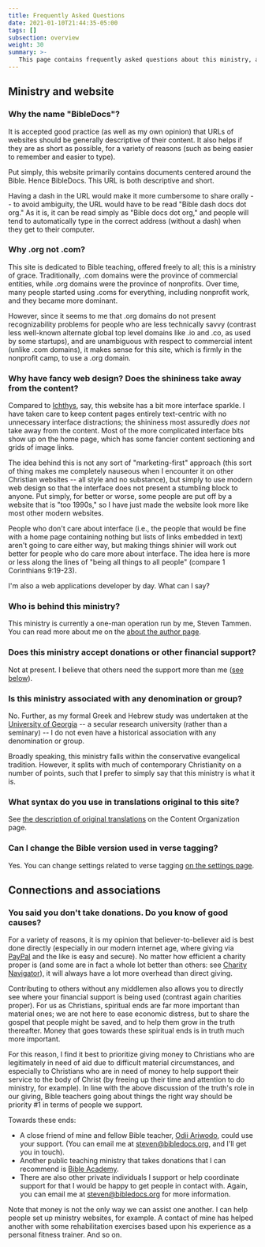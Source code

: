 ```yaml
---
title: Frequently Asked Questions
date: 2021-01-10T21:44:35-05:00
tags: []
subsection: overview
weight: 30
summary: >-
   This page contains frequently asked questions about this ministry, and my responses to said questions.
---
```


## Ministry and website

### Why the name "BibleDocs"?

It is accepted good practice (as well as my own opinion) that URLs of websites should be generally descriptive of their content. It also helps if they are as short as possible, for a variety of reasons (such as being easier to remember and easier to type).

Put simply, this website primarily contains documents <!-- (HTML, PDF, ePub, etc.) -->centered around the Bible. Hence BibleDocs. This URL is both descriptive and short.

Having a dash in the URL would make it more cumbersome to share orally -- to avoid ambiguity, the URL would have to be read "Bible dash docs dot org." As it is, it can be read simply as "Bible docs dot org," and people will tend to automatically type in the correct address (without a dash) when they get to their computer.

### Why .org not .com?

This site is dedicated to Bible teaching, offered freely to all; this is a ministry of grace. Traditionally, .com domains were the province of commercial entities, while .org domains were the province of nonprofits. Over time, many people started using .coms for everything, including nonprofit work, and they became more dominant.

However, since it seems to me that .org domains do not present recognizability problems for people who are less technically savvy (contrast less well-known alternate global top level domains like .io and .co, as used by some startups), and are unambiguous with respect to commercial intent (unlike .com domains), it makes sense for this site, which is firmly in the nonprofit camp, to use a .org domain.

### Why have fancy web design? Does the shininess take away from the content?

Compared to [Ichthys](https://ichthys.com/), say, this website has a bit more interface sparkle. I have taken care to keep content pages entirely text-centric with no unnecessary interface distractions; the shininess most assuredly *does not* take away from the content. Most of the more complicated interface bits show up on the home page, which has some fancier content sectioning and grids of image links.

The idea behind this is not any sort of "marketing-first" approach (this sort of thing makes me completely nauseous when I encounter it on other Christian websites -- all style and no substance), but simply to use modern web design so that the interface does not present a stumbling block to anyone. Put simply, for better or worse, some people are put off by a website that is "too 1990s," so I have just made the website look more like most other modern websites.

People who don't care about interface (i.e., the people that would be fine with a home page containing nothing but lists of links embedded in text) aren't going to care either way, but making things shinier will work out better for people who do care more about interface. The idea here is more or less along the lines of "being all things to all people" (compare 1 Corinthians 9:19-23).

I'm also a web applications developer by day. What can I say?

### Who is behind this ministry?

This ministry is currently a one-man operation run by me, Steven Tammen. You can read more about me on the [about the author page](/about-the-author).

### Does this ministry accept donations or other financial support?

<!--

No. This is a ministry of grace -- offered freely to all -- with no expectation of compensation. I work a normal job to support myself while providing these materials to the Church as my true calling in life. Compare Paul's tentmaking, 1 Corinthians 9. (Paul, I'm sure, was much better at this balance than I am).

As that chapter makes clear, there is nothing wrong with pastor-teachers being paid for their efforts. For various reasons, I have chosen the path I have. Among other things, being financially independent allows me to be completely outspoken about issues that I might otherwise be hesitant to speak up about, as doing so could compromise my livelihood if I were a full-time pastor. (Unfortunate as this reality is).

-->

Not at present. I believe that others need the support more than me ([see below](#you-said-you-dont-take-donations-do-you-know-of-good-causes)).

### Is this ministry associated with any denomination or group?

No. Further, as my formal Greek and Hebrew study was undertaken at the [University of Georgia](https://www.uga.edu/) -- a secular research university (rather than a seminary) -- I do not even have a historical association with any denomination or group.

Broadly speaking, this ministry falls within the conservative evangelical tradition. However, it splits with much of contemporary Christianity on a number of points, such that I prefer to simply say that this ministry is what it is.

### What syntax do you use in translations original to this site?

See [the description of original translations](/about-the-site/content-organization/#original-translations) on the Content Organization page.

<!--

### Why pages for video guides?

Unlike most content on this site, which is all text [due to the enormous advantages text has as a study medium](/site/this-site-focuses-on-the-written-medium/), the actual content of guides is primarily video-based, since videos are objectively better for guides (which really ought to “show” rather than “tell”). So why even bother having this section on the site, and instead just leave all the organization of videos on YouTube?

Two big reasons. First, if I ever want to update a guide by uploading an updated video and subsequently unlisting the old video (so it doesn’t appear on my YouTube profile, but also doesn’t break already-existing links to it; compare [301 redirects of URLs](https://blog.hubspot.com/blog/tabid/6307/bid/7430/What-is-a-301-Redirect-and-Why-Should-You-Care.aspx)), it is beneficial to preserve the same URL for the guide. If people link to the URL of the guide page on my website, then when I update the guide, while the video may have changed to some degree, *they never have to manually update their links* to point to the most up-to-date version of the guide. From their perspective, it happens transparently, minimizing work for them. I benefit by (primarily) having only the most recent versions of my content receiving link traffic.

Second, while it is true that video guides make lots of sense, it is very common for me to want to discuss things brought up in a guide or tangentially related to a guide in more detail. Keeping such discussion (that doesn’t benefit from the video medium in the same way as actual guide content — like demonstrations and such — does) in text means it receives all the benefits of text as a medium, as above, and also, importantly, *keeps it out of the video*. Keeping guide videos short, focused, and to-the-point is extremely important. While it would be possible to put some of this “guide-related content” in the description of YouTube videos, it is better to put it on the site, where there is much more flexibility (e.g., I can actually use hyperlinks with link text, use images, have sections with different background colors, etc.) and it can take advantage of the (completely automatic) creation of section header links and a table of contents that readers can use in linking to specific parts of the page.

-->

### Can I change the Bible version used in verse tagging?

Yes. You can change settings related to verse tagging [on the settings page](/settings/#reftagger-settings).

## Connections and associations

### You said you don't take donations. Do you know of good causes?

For a variety of reasons, it is my opinion that believer-to-believer aid is best done directly (especially in our modern internet age, where giving via [PayPal](https://www.paypal.com/us/home) and the like is easy and secure). No matter how efficient a charity proper is (and some are in fact a whole lot better than others: see [Charity Navigator](https://www.charitynavigator.org/)), it will always have a lot more overhead than direct giving.

Contributing to others without any middlemen also allows you to directly see where your financial support is being used (contrast again charities proper). For us as Christians, spiritual ends are far more important than material ones; we are not here to ease economic distress, but to share the gospel that people might be saved, and to help them grow in the truth thereafter. Money that goes towards these spiritual ends is in truth much more important.

For this reason, I find it best to prioritize giving money to Christians who are legitimately in need of aid due to difficult material circumstances, and especially to Christians who are in need of money to help support their service to the body of Christ (by freeing up their time and attention to do ministry, for example). In line with the above discussion of the truth's role in our giving, Bible teachers going about things the right way should be priority #1 in terms of people we support.

Towards these ends:

- A close friend of mine and fellow Bible teacher, [Odii Ariwodo](https://ichthys.com/odii-ariwodo.htm), could use your support. (You can email me at [steven@bibledocs.org](mailto:steven@bibledocs.org), and I'll get you in touch).
- Another public teaching ministry that takes donations that I can recommend is [Bible Academy](https://www.youtube.com/channel/UCkp-J7VPT7NcwmuiNfD2fkg/playlists).
- There are also other private individuals I support or help coordinate support for that I would be happy to get people in contact with. Again, you can email me at [steven@bibledocs.org](mailto:steven@bibledocs.org) for more information.

Note that money is not the only way we can assist one another. I can help people set up ministry websites, for example. A contact of mine has helped another with some rehabilitation exercises based upon his experience as a personal fitness trainer. And so on.

<!--

I personally maintain a private address book containing the names, expertise/background and/or interests, and contact info for various people who are readers or contacts of this ministry. This (not publicly visible) address book serves as the basis for the [contact network](/contact-network) associated with this ministry, through which I may be able to connect believers I know with one another based on need and interest. If there is specific expertise/background and/or interests you have that you are willing to share with the Body of Christ, you can email me ([steven@bibledocs.org](mailto:steven@bibledocs.org)) and I will make sure to take note of it and send people your way as appropriate.

 -->